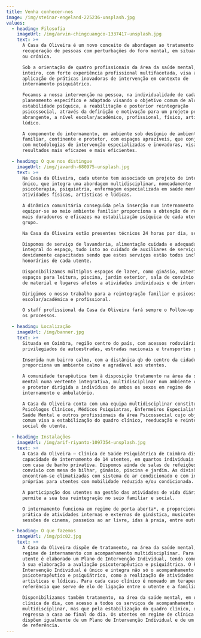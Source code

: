 ```yaml
---
title: Venha conhecer-nos
image: /img/steinar-engeland-225236-unsplash.jpg
values:
  - heading: Filosofia
    imageUrl: /img/arvin-chingcuangco-1337417-unsplash.jpg
    text: >+
      A Casa da Oliveira é um novo conceito de abordagem ao tratamento e
      recuperação de pessoas com perturbações do foro mental, em situação aguda
      ou crónica.

      Sob a orientação de quatro profissionais da área da saúde mental, a tempo
      inteiro, com forte experiência profissional multifacetada, visa a
      aplicação de práticas inovadoras de intervenção em contexto de
      internamento psiquiátrico.

      Focamos a nossa intervenção na pessoa, na individualidade de cada um e no
      planeamento específico e adaptado visando o objetivo comum de alcançar
      estabilidade psíquica, a reabilitação e posterior reintegração
      psicossocial, através da definição e motivação para um projeto pessoal
      abrangente, a nível escolar/académico, profissional, físico, artístico e
      lúdico.

      A componente do internamento, em ambiente sob desígnio de ambiente
      familiar, continente e protetor, com espaços aprazíveis, que conjugados
      com metodologias de intervenção especializadas e inovadoras, visam obter
      resultados mais eficazes e mais eficientes.

  - heading: O que nos distingue
    imageUrl: /img/javardh-680975-unsplash.jpg
    text: >+
      Na Casa da Oliveira, cada utente tem associado um projeto de intervenção
      único, que integra uma abordagem multidisciplinar, nomeadamente
      psicoterapia, psiquiatria, enfermagem especializada em saúde mental,
      atividades físicas, artísticas e lúdicas.

      A dinâmica comunitária conseguida pela inserção num internamento que visa
      equipar-se ao meio ambiente familiar proporciona a obtenção de resultados
      mais duradouros e eficazes na estabilização psíquica de cada utente e do
      grupo.

      Na Casa da Oliveira estão presentes técnicos 24 horas por dia, sete .

      Dispomos de serviço de lavandaria, alimentação cuidada e adequada, limpeza
      integral do espaço, tudo isto ao cuidado de auxiliares de serviços gerais
      devidamente capacitados sendo que estes serviços estão todos incluídos nos
      honorários de cada utente.

      Disponibilizamos múltiplos espaços de lazer, como ginásio, material e
      espaços para leitura, piscina, jardim exterior, sala de convívio para além
      de material e lugares afetos a atividades individuais e de interação.

      Dirigimos o nosso trabalho para a reintegração familiar e psicossocial,
      escolar/académica e profissional.

      O staff profissional da Casa da Oliveira fará sempre o Follow-up de todos
      os processos.  

  - heading: Localização
    imageUrl: /img/banner.jpg
    text: >+
      Situada em Coimbra, região centro do país, com acessos rodoviários
      privilegiados de autoestradas, estradas nacionais e transportes públicos.

      Inserida num bairro calmo, com a distânica qb do centro da cidade,
      proporciona um ambiente calmo e agradável aos utentes.

      A comunidade terapêutica tem à disposição tratamento na área da saúde
      mental numa vertente integrativa, multidisciplinar num ambiente continente
      e protetor dirigida a indivíduos de ambos os sexos em regime de
      internamento e ambulatório.

      A Casa da Oliveira conta com uma equipa multidisciplinar constituída por
      Psicólogos Clínicos, Médicos Psiquiatras, Enfermeiros Especialistas em
      Saúde Mental e outros profissionais da área Psicossocial cujo objetivo
      comum visa a estabilização do quadro clínico, reeducação e reintegração
      social do utente.

  - heading: Instalações
    imageUrl: /img/arif-riyanto-1097354-unsplash.jpg
    text: >+
      A Casa da Oliveira – Clínica de Saúde Psiquiátrica de Coimbra dispõe de
      capacidade de internamento de 14 utentes, em quartos individuais ou duplos
      com casa de banho privativa. Dispomos ainda de salas de refeições e de
      convívio com mesa de bilhar, ginásio, piscina e jardim. As divisões
      encontram-se climatizadas com sistema de ar condicionado e com instalações
      próprias para utentes com mobilidade reduzida e/ou condicionada.

      A participação dos utentes na gestão das atividades de vida diárias
      permite a sua boa reintegração no seio familiar e social.

      O internamento funciona em regime de porta aberta*, e proporciona a
      prática de atividades internas e externas de ginástica, musicoterapia,
      sessões de cinema, passeios ao ar livre, idas à praia, entre outras.

  - heading: O que fazemos
    imageUrl: /img/pic02.jpg
    text: >+
      A Casa da Oliveira dispõe de tratamento, na área da saúde mental, em
      regime de internamento com acompanhamento multidisciplinar. Para cada
      utente é elaborado um Plano de Intervenção Individual, tendo como suporte
      à sua elaboração a avaliação psicoterapêutica e psiquiátrica. O Plano de
      Intervenção Individual é único e integra não só o acompanhamento
      psicoterapêutico e psiquiátrico, como a realização de atividades físicas,
      artísticas e lúdicas. Para cada caso clínico é nomeado um terapeuta de
      referência que serve de elo de ligação entre o utente e a família.

      Disponibilizamos também tratamento, na área da saúde mental, em regime de
      clínica de dia, com acesso a todos os serviços de acompanhamento
      multidisciplinar, mas que pela estabilização do quadro clínico, o utente
      regressa a casa ao final do dia. Os utentes em regime de clínica de dia
      dispõem igualmente de um Plano de Intervenção Individual e de um terapeuta
      de referência.
---
```

